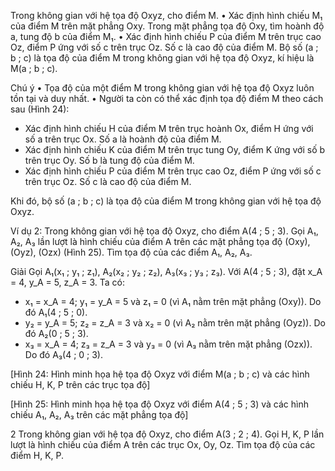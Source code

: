 Trong không gian với hệ tọa độ Oxyz, cho điểm M.
• Xác định hình chiếu M₁ của điểm M trên mặt phẳng Oxy. Trong mặt phẳng tọa độ Oxy, tìm hoành độ a, tung độ b của điểm M₁.
• Xác định hình chiếu P của điểm M trên trục cao Oz, điểm P ứng với số c trên trục Oz. Số c là cao độ của điểm M.
Bộ số (a ; b ; c) là tọa độ của điểm M trong không gian với hệ tọa độ Oxyz, kí hiệu là M(a ; b ; c).

Chú ý
• Tọa độ của một điểm M trong không gian với hệ tọa độ Oxyz luôn tồn tại và duy nhất.
• Người ta còn có thể xác định tọa độ điểm M theo cách sau (Hình 24):
+ Xác định hình chiếu H của điểm M trên trục hoành Ox, điểm H ứng với số a trên trục Ox. Số a là hoành độ của điểm M.
+ Xác định hình chiếu K của điểm M trên trục tung Oy, điểm K ứng với số b trên trục Oy. Số b là tung độ của điểm M.
+ Xác định hình chiếu P của điểm M trên trục cao Oz, điểm P ứng với số c trên trục Oz. Số c là cao độ của điểm M.

Khi đó, bộ số (a ; b ; c) là tọa độ của điểm M trong không gian với hệ tọa độ Oxyz.

Ví dụ 2: Trong không gian với hệ tọa độ Oxyz, cho điểm A(4 ; 5 ; 3). Gọi A₁, A₂, A₃ lần lượt là hình chiếu của điểm A trên các mặt phẳng tọa độ (Oxy), (Oyz), (Ozx) (Hình 25). Tìm tọa độ của các điểm A₁, A₂, A₃.

Giải
Gọi A₁(x₁ ; y₁ ; z₁), A₂(x₂ ; y₂ ; z₂), A₃(x₃ ; y₃ ; z₃).
Với A(4 ; 5 ; 3), đặt x_A = 4, y_A = 5, z_A = 3. Ta có:
+ x₁ = x_A = 4; y₁ = y_A = 5 và z₁ = 0 (vì A₁ nằm trên mặt phẳng (Oxy)). Do đó A₁(4 ; 5 ; 0).
+ y₂ = y_A = 5; z₂ = z_A = 3 và x₂ = 0 (vì A₂ nằm trên mặt phẳng (Oyz)). Do đó A₂(0 ; 5 ; 3).
+ x₃ = x_A = 4; z₃ = z_A = 3 và y₃ = 0 (vì A₃ nằm trên mặt phẳng (Ozx)). Do đó A₃(4 ; 0 ; 3).

[Hình 24: Hình minh họa hệ tọa độ Oxyz với điểm M(a ; b ; c) và các hình chiếu H, K, P trên các trục tọa độ]

[Hình 25: Hình minh họa hệ tọa độ Oxyz với điểm A(4 ; 5 ; 3) và các hình chiếu A₁, A₂, A₃ trên các mặt phẳng tọa độ]

2 Trong không gian với hệ tọa độ Oxyz, cho điểm A(3 ; 2 ; 4). Gọi H, K, P lần lượt là hình chiếu của điểm A trên các trục Ox, Oy, Oz. Tìm tọa độ của các điểm H, K, P.
